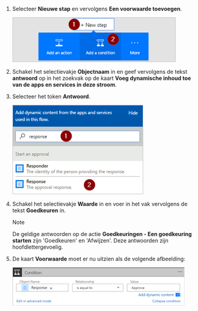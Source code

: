 1. Selecteer **Nieuwe stap** en vervolgens **Een voorwaarde toevoegen**.
   
    ![voorwaarde toevoegen](media/modern-approvals/add-response-condition.png)
2. Schakel het selectievakje **Objectnaam** in en geef vervolgens de tekst **antwoord** op in het zoekvak op de kaart **Voeg dynamische inhoud toe van de apps en services in deze stroom**.
3. Selecteer het token **Antwoord**.
   
    ![het antwoordtoken selecteren](media/modern-approvals/search-for-response.png)
4. Schakel het selectievakje **Waarde** in en voer in het vak vervolgens de tekst **Goedkeuren** in.
   
   > [!NOTE]
   > De geldige antwoorden op de actie **Goedkeuringen - Een goedkeuring starten** zijn 'Goedkeuren' en 'Afwijzen'. Deze antwoorden zijn hoofdlettergevoelig.
   > 
   > 
5. De kaart **Voorwaarde** moet er nu uitzien als de volgende afbeelding:
   
    ![](media/modern-approvals/response-condition-test.png)

